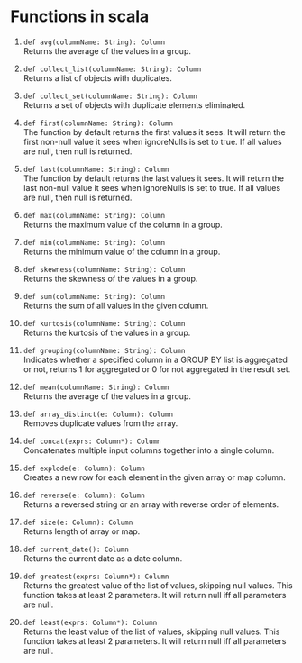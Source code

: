 # Functions in scala  

1.  `def avg(columnName: String): Column`  
Returns the average of the values in a group. 

2.  `def collect_list(columnName: String): Column`  
Returns a list of objects with duplicates. 

3.  `def collect_set(columnName: String): Column `  
Returns a set of objects with duplicate elements eliminated. 

4. `def first(columnName: String): Column `   
The function by default returns the first values it sees. It will return the first non-null value it sees when ignoreNulls is set to true. If all values are null, then null is returned.   

5.  `def last(columnName: String): Column `  
The function by default returns the last values it sees. It will return the last non-null value it sees when ignoreNulls is set to true. If all values are null, then null is returned.   

6.  `def max(columnName: String): Column`  
Returns the maximum value of the column in a group.   

7.  `def min(columnName: String): Column`  
Returns the minimum value of the column in a group.   

8.  `def skewness(columnName: String): Column`  
Returns the skewness of the values in a group.   

9.  `def sum(columnName: String): Column`  
Returns the sum of all values in the given column.   

10. `def kurtosis(columnName: String): Column`  
Returns the kurtosis of the values in a group.  

11. `def grouping(columnName: String): Column`  
Indicates whether a specified column in a GROUP BY list is aggregated or not, returns 1 for aggregated or 0 for not 
aggregated in the result set.  

12. `def mean(columnName: String): Column`  
Returns the average of the values in a group.  

13. `def array_distinct(e: Column): Column`  
Removes duplicate values from the array.  

14. `def concat(exprs: Column*): Column`  
Concatenates multiple input columns together into a single column.  

15. `def explode(e: Column): Column`  
Creates a new row for each element in the given array or map column.  

16. `def reverse(e: Column): Column`  
Returns a reversed string or an array with reverse order of elements.  

17. `def size(e: Column): Column`  
Returns length of array or map.  

18. `def current_date(): Column`  
Returns the current date as a date column.  

19. `def greatest(exprs: Column*): Column`  
Returns the greatest value of the list of values, skipping null values. This function takes at least 2 parameters. 
It will return null iff all parameters are null.  

20. `def least(exprs: Column*): Column`  
Returns the least value of the list of values, skipping null values. This function takes at least 2 parameters. 
It will return null iff all parameters are null.  

